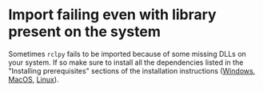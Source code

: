 # Import failing even with library present on the system

Sometimes `rclpy` fails to be imported because of some missing DLLs on your system.
If so make sure to install all the dependencies listed in the "Installing prerequisites" sections of the installation instructions ([Windows](https://github.com/ros2/ros2/wiki/Windows-Install-Binary#installing-prerequisites), [MacOS](https://github.com/ros2/ros2/wiki/OSX-Install-Binary#installing-prerequisites), [Linux](https://github.com/ros2/ros2/wiki/Linux-Install-Binary#installing-prerequisites)).

